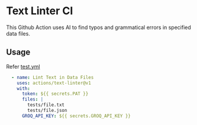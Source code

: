 # Text Linter CI

This Github Action uses AI to find typos and grammatical errors in specified data files.

## Usage
Refer [test.yml](./.github/workflows/test.yml)
```yaml
  - name: Lint Text in Data Files
    uses: actions/text-linter@v1
    with:
      token: ${{ secrets.PAT }}
      files: |
        tests/file.txt
        tests/file.json
      GROQ_API_KEY: ${{ secrets.GROQ_API_KEY }}
```
